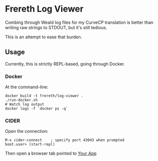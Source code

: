 # Frereth Log Viewer

Combing through Weald log files for my CurveCP translation is better
than writing raw strings to STDOUT, but it's still tedious.

This is an attempt to ease that burden.

## Usage

Currently, this is strictly REPL-based, going through Docker.

### Docker

At the command-line:

    docker build -t frereth/log-viewer .
    ./run-docker.sh
    # Watch log output
    docker logs -f `docker ps -q`

### CIDER

Open the connection:

    M-x cider-connect    ; specify port 43043 when prompted
    boot.user> (start-repl)

Then open a browser tab pointed to [Your App](http://localhost:10555/index)
